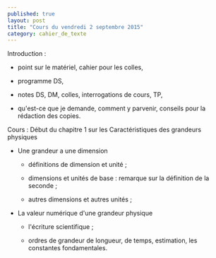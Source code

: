 ```yaml
---
published: true
layout: post
title: "Cours du vendredi 2 septembre 2015"
category: cahier_de_texte
---
```

Introduction :

- point sur le matériel, cahier pour les colles,

- programme DS,

- notes DS, DM, colles, interrogations de cours, TP,

- qu'est-ce que je demande, comment y parvenir, conseils pour la rédaction des copies.

Cours : Début du chapitre 1 sur les Caractéristiques des grandeurs physiques

- Une grandeur a une dimension

   - définitions de dimension et unité ;

   - dimensions et unités de base : remarque sur la définition de la seconde ;

   - autres dimensions et autres unités ;

- La valeur numérique d'une grandeur physique

   - l'écriture scientifique ;

   - ordres de grandeur de longueur, de temps, estimation, les constantes fondamentales.

